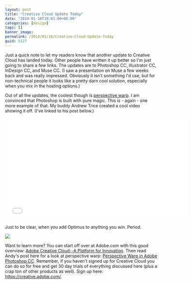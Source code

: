 ```yaml
---
layout: post
title: "Creative Cloud Update Today"
date: "2014-01-16T10:01:00+06:00"
categories: [design]
tags: []
banner_image: 
permalink: /2014/01/16/Creative-Cloud-Update-Today
guid: 5127
---
```


<p>
Just a quick note to let my readers know that another update to Creative Cloud has landed today. Other people have written it up better so I'm just going to share a few links. The updates are to Photoshop CC, Illustrator CC, InDesign CC, and Muse CC. (I saw a presentation on Muse a few weeks back and was really impressed. Obviously it isn't something I'd use, but for non-technical people it looks like a pretty darn cool solution, especially when you mix in the hosting options.) 
</p>

<p>
Out of all the updates, the coolest though is <a href="https://helpx.adobe.com/creative-cloud/learn/start/tutorials/photoshop-perspective-warp.html">perspective warp</a>. I am convinced that Photoshop is built with pure magic. This is - again - one more example of that. My buddy Andrew Trice created a cool video showing it off. (I've linked to his post below.)
</p>

<iframe width="600" height="338" src="//www.youtube.com/embed/d4mV2CdaRkQ?rel=0" frameborder="0" allowfullscreen></iframe>

<p>
Just to be clear, when you add Optimus to anything you win. Period.
</p>

<p>
<img src="https://static.raymondcamden.com/images/optimus.jpg" />
</p>

<p>
Want to learn more? You can start off over at Adobe.com with this good overview: <a href="http://blogs.adobe.com/creativelayer/adobe-creative-cloud-a-platform-for-innovation/">Adobe Creative Cloud--A Platform for Innovation</a>. Then read Andy's post here for a look at perspective warp: <a href="http://www.tricedesigns.com/2014/01/16/perspective-warp-in-adobe-photoshop-cc/">Perspective Warp in Adobe Photoshop CC</a>. Remember, if you haven't signed up for Creative Cloud you can do so for free and get 30 day trials of everything discussed here (plus a crap ton of other products as well). Sign up here: <a href="https://creative.adobe.com/">https://creative.adobe.com/</a>.
</p>